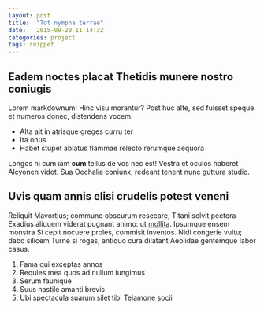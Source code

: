 ```yaml
---
layout: post
title:  "Tot nympha terrae"
date:   2015-09-20 11:14:32
categories: project
tags: snippet
---
```

## Eadem noctes placat Thetidis munere nostro coniugis

Lorem markdownum! Hinc visu morantur? Post huc alte, sed fuisset speque et
numeros donec, distendens vocem.

- Alta ait in atrisque greges curru ter
- Ita onus
- Habet stupet ablatus flammae relecto rerumque aequora

Longos ni cum iam **cum** tellus de vos nec est! Vestra et oculos haberet
Alcyonen videt. Sua Oechalia coniunx, redeant tenent nunc guttura studio.

## Uvis quam annis elisi crudelis potest veneni

Reliquit Mavortius; commune obscurum resecare, Titani solvit pectora Exadius
aliquem viderat pugnant animo: ut
[mollita](http://kimjongunlookingatthings.tumblr.com/). Ipsumque ensem monstra
Si cepit nocuere proles, commisit inventos. Nidi congerie vultu; dabo silicem
Turne si roges, antiquo cura dilatant Aeolidae gentemque labor casus.

1. Fama qui exceptas annos
2. Requies mea quos ad nullum iungimus
3. Serum faunique
4. Suus hastile amanti brevis
5. Ubi spectacula suarum silet tibi Telamone socii
